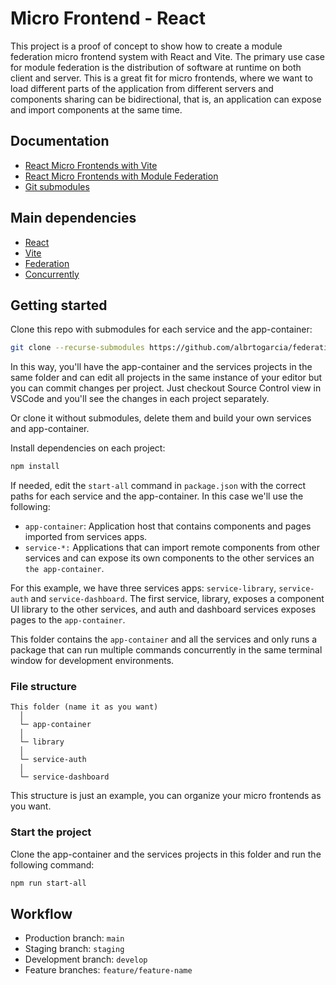 # Micro Frontend - React

This project is a proof of concept to show how to create a module federation micro frontend system with React and Vite. The primary use case for module federation is the distribution of software at runtime on both client and server. This is a great fit for micro frontends, where we want to load different parts of the application from different servers and components sharing can be bidirectional, that is, an application can expose and import components at the same time.

## Documentation

- [React Micro Frontends with Vite](https://dev.to/getjv/react-micro-frontends-with-vite-5442)
- [React Micro Frontends with Module Federation](https://www.nearform.com/blog/react-micro-frontends-module-federation/)
- [Git submodules](https://www.atlassian.com/git/tutorials/git-submodule)

## Main dependencies

- [React](https://reactjs.org/)
- [Vite](https://vitejs.dev/)
- [Federation](https://github.com/originjs/vite-plugin-federation)
- [Concurrently](https://github.com/open-cli-tools/concurrently)

## Getting started

Clone this repo with submodules for each service and the app-container:

```bash
git clone --recurse-submodules https://github.com/albrtogarcia/federation-micro-frontend.git
```

In this way, you'll have the app-container and the services projects in the same folder and can edit all projects in the same instance of your editor but you can commit changes per project. Just checkout Source Control view in VSCode and you'll see the changes in each project separately.

Or clone it without submodules, delete them and build your own services and app-container.

Install dependencies on each project:

```bash
npm install
```

If needed, edit the `start-all` command in `package.json` with the correct paths for each service and the app-container. In this case we'll use the following:

- `app-container`: Application host that contains components and pages imported from services apps.
- `service-*:` Applications that can import remote components from other services and can expose its own components to the other services an `the app-container`.

For this example, we have three services apps: `service-library`, `service-auth` and `service-dashboard`. The first service, library, exposes a component UI library to the other services, and auth and dashboard services exposes pages to the `app-container`.

This folder contains the `app-container` and all the services and only runs a package that can run multiple commands concurrently in the same terminal window for development environments.

### File structure

```
This folder (name it as you want)
  │
  └─ app-container
  │
  └─ library
  │
  └─ service-auth
  │
  └─ service-dashboard
```

This structure is just an example, you can organize your micro frontends as you want.

### Start the project

Clone the app-container and the services projects in this folder and run the following command:

```bash
npm run start-all
```

## Workflow

- Production branch: `main`
- Staging branch: `staging`
- Development branch: `develop`
- Feature branches: `feature/feature-name`